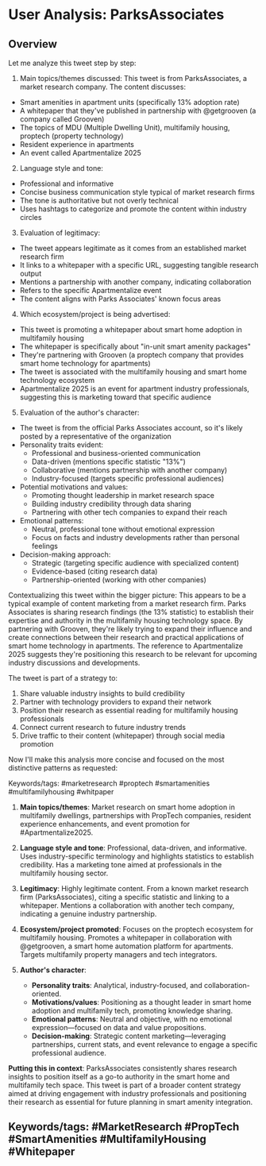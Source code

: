 # User Analysis: ParksAssociates

## Overview

<think>
Let me analyze this tweet step by step:

1. Main topics/themes discussed:
This tweet is from ParksAssociates, a market research company. The content discusses:
- Smart amenities in apartment units (specifically 13% adoption rate)
- A whitepaper that they've published in partnership with @getgrooven (a company called Grooven)
- The topics of MDU (Multiple Dwelling Unit), multifamily housing, proptech (property technology)
- Resident experience in apartments
- An event called Apartmentalize 2025

2. Language style and tone:
- Professional and informative
- Concise business communication style typical of market research firms
- The tone is authoritative but not overly technical
- Uses hashtags to categorize and promote the content within industry circles

3. Evaluation of legitimacy:
- The tweet appears legitimate as it comes from an established market research firm
- It links to a whitepaper with a specific URL, suggesting tangible research output
- Mentions a partnership with another company, indicating collaboration
- Refers to the specific Apartmentalize event
- The content aligns with Parks Associates' known focus areas

4. Which ecosystem/project is being advertised:
- This tweet is promoting a whitepaper about smart home adoption in multifamily housing
- The whitepaper is specifically about "in-unit smart amenity packages"
- They're partnering with Grooven (a proptech company that provides smart home technology for apartments)
- The tweet is associated with the multifamily housing and smart home technology ecosystem
- Apartmentalize 2025 is an event for apartment industry professionals, suggesting this is marketing toward that specific audience

5. Evaluation of the author's character:
- The tweet is from the official Parks Associates account, so it's likely posted by a representative of the organization
- Personality traits evident:
  - Professional and business-oriented communication
  - Data-driven (mentions specific statistic "13%")
  - Collaborative (mentions partnership with another company)
  - Industry-focused (targets specific professional audiences)
- Potential motivations and values:
  - Promoting thought leadership in market research space
  - Building industry credibility through data sharing
  - Partnering with other tech companies to expand their reach
- Emotional patterns:
  - Neutral, professional tone without emotional expression
  - Focus on facts and industry developments rather than personal feelings
- Decision-making approach:
  - Strategic (targeting specific audience with specialized content)
  - Evidence-based (citing research data)
  - Partnership-oriented (working with other companies)

Contextualizing this tweet within the bigger picture:
This appears to be a typical example of content marketing from a market research firm. Parks Associates is sharing research findings (the 13% statistic) to establish their expertise and authority in the multifamily housing technology space. By partnering with Grooven, they're likely trying to expand their influence and create connections between their research and practical applications of smart home technology in apartments. The reference to Apartmentalize 2025 suggests they're positioning this research to be relevant for upcoming industry discussions and developments.

The tweet is part of a strategy to:
1. Share valuable industry insights to build credibility
2. Partner with technology providers to expand their network
3. Position their research as essential reading for multifamily housing professionals
4. Connect current research to future industry trends
5. Drive traffic to their content (whitepaper) through social media promotion

Now I'll make this analysis more concise and focused on the most distinctive patterns as requested:

Keywords/tags: #marketresearch #proptech #smartamenities #multifamilyhousing #whitpaper
</think>

1. **Main topics/themes**: Market research on smart home adoption in multifamily dwellings, partnerships with PropTech companies, resident experience enhancements, and event promotion for #Apartmentalize2025.

2. **Language style and tone**: Professional, data-driven, and informative. Uses industry-specific terminology and highlights statistics to establish credibility. Has a marketing tone aimed at professionals in the multifamily housing sector.

3. **Legitimacy**: Highly legitimate content. From a known market research firm (ParksAssociates), citing a specific statistic and linking to a whitepaper. Mentions a collaboration with another tech company, indicating a genuine industry partnership.

4. **Ecosystem/project promoted**: Focuses on the proptech ecosystem for multifamily housing. Promotes a whitepaper in collaboration with @getgrooven, a smart home automation platform for apartments. Targets multifamily property managers and tech integrators.

5. **Author's character**:
   - **Personality traits**: Analytical, industry-focused, and collaboration-oriented.
   - **Motivations/values**: Positioning as a thought leader in smart home adoption and multifamily tech, promoting knowledge sharing.
   - **Emotional patterns**: Neutral and objective, with no emotional expression—focused on data and value propositions.
   - **Decision-making**: Strategic content marketing—leveraging partnerships, current stats, and event relevance to engage a specific professional audience.

**Putting this in context**: ParksAssociates consistently shares research insights to position itself as a go-to authority in the smart home and multifamily tech space. This tweet is part of a broader content strategy aimed at driving engagement with industry professionals and positioning their research as essential for future planning in smart amenity integration.

**Keywords/tags**: #MarketResearch #PropTech #SmartAmenities #MultifamilyHousing #Whitepaper
---
